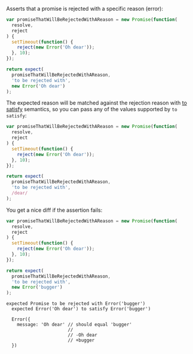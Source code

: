 Asserts that a promise is rejected with a specific reason (error):

<!-- async:true -->
```js
var promiseThatWillBeRejectedWithAReason = new Promise(function(
  resolve,
  reject
) {
  setTimeout(function() {
    reject(new Error('Oh dear'));
  }, 10);
});

return expect(
  promiseThatWillBeRejectedWithAReason,
  'to be rejected with',
  new Error('Oh dear')
);
```

The expected reason will be matched against the rejection reason with
[to satisfy](../../any/to-satisfy/) semantics, so you can pass any of the
values supported by `to satisfy`:

<!-- async:true -->
```js
var promiseThatWillBeRejectedWithAReason = new Promise(function(
  resolve,
  reject
) {
  setTimeout(function() {
    reject(new Error('Oh dear'));
  }, 10);
});

return expect(
  promiseThatWillBeRejectedWithAReason,
  'to be rejected with',
  /dear/
);
```

You get a nice diff if the assertion fails:

<!-- async:true -->
```js
var promiseThatWillBeRejectedWithAReason = new Promise(function(
  resolve,
  reject
) {
  setTimeout(function() {
    reject(new Error('Oh dear'));
  }, 10);
});

return expect(
  promiseThatWillBeRejectedWithAReason,
  'to be rejected with',
  new Error('bugger')
);
```

```output
expected Promise to be rejected with Error('bugger')
  expected Error('Oh dear') to satisfy Error('bugger')

  Error({
    message: 'Oh dear' // should equal 'bugger'
                       //
                       // -Oh dear
                       // +bugger
  })
```
